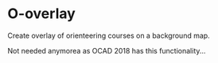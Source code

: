 # O-overlay
Create overlay of orienteering courses on a background map.

Not needed anymorea as OCAD 2018 has this functionality...
